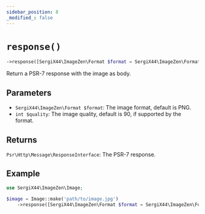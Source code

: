 ```yaml
---
sidebar_position: 8
_modified_: false
---
```

# `response()`

```php
->response([SergiX44\ImageZen\Format $format = SergiX44\ImageZen\Format::PNG], [int $quality = 90]): Psr\Http\Message\ResponseInterface
```
Return a PSR-7 response with the image as body.

## Parameters

- `SergiX44\ImageZen\Format $format`: The image format, default is PNG.
- `int $quality`: The image quality, default is 90, if supported by the format.


## Returns

`Psr\Http\Message\ResponseInterface`: The PSR-7 response.

## Example

```php
use SergiX44\ImageZen\Image;

$image = Image::make('path/to/image.jpg')
    ->response([SergiX44\ImageZen\Format $format = SergiX44\ImageZen\Format::PNG], [int $quality = 90]);

```
